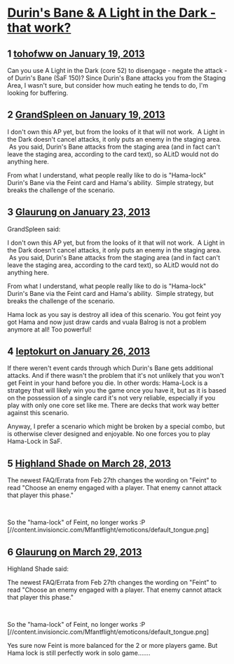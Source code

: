 # [Durin&#039;s Bane &amp; A Light in the Dark - that work?](https://community.fantasyflightgames.com/topic/77788-durins-bane-a-light-in-the-dark-that-work/)

## 1 [tohofww on January 19, 2013](https://community.fantasyflightgames.com/topic/77788-durins-bane-a-light-in-the-dark-that-work/?do=findComment&comment=750401)

Can you use A Light in the Dark (core 52) to disengage - negate the attack - of Durin's Bane (SaF 150)? Since Durin's Bane attacks you from the Staging Area, I wasn't sure, but consider how much eating he tends to do, I'm looking for buffering.

## 2 [GrandSpleen on January 19, 2013](https://community.fantasyflightgames.com/topic/77788-durins-bane-a-light-in-the-dark-that-work/?do=findComment&comment=750406)

I don't own this AP yet, but from the looks of it that will not work.  A Light in the Dark doesn't cancel attacks, it only puts an enemy in the staging area.  As you said, Durin's Bane attacks from the staging area (and in fact can't leave the staging area, according to the card text), so ALitD would not do anything here.

From what I understand, what people really like to do is "Hama-lock" Durin's Bane via the Feint card and Hama's ability.  Simple strategy, but breaks the challenge of the scenario.

## 3 [Glaurung on January 23, 2013](https://community.fantasyflightgames.com/topic/77788-durins-bane-a-light-in-the-dark-that-work/?do=findComment&comment=752482)

GrandSpleen said:

I don't own this AP yet, but from the looks of it that will not work.  A Light in the Dark doesn't cancel attacks, it only puts an enemy in the staging area.  As you said, Durin's Bane attacks from the staging area (and in fact can't leave the staging area, according to the card text), so ALitD would not do anything here.

From what I understand, what people really like to do is "Hama-lock" Durin's Bane via the Feint card and Hama's ability.  Simple strategy, but breaks the challenge of the scenario.



Hama lock as you say is destroy all idea of this scenario. You got feint yoy got Hama and now just draw cards and vuala Balrog is not a problem anymore at all! Too powerful!

## 4 [leptokurt on January 26, 2013](https://community.fantasyflightgames.com/topic/77788-durins-bane-a-light-in-the-dark-that-work/?do=findComment&comment=753800)

If there weren't event cards through which Durin's Bane gets additional attacks. And if there wasn't the problem that it's not unlikely that you won't get Feint in your hand before you die. In other words: Hama-Lock is a stratgey that will likely win you the game once you have it, but as it is based on the possession of a single card it's not very reliable, especially if you play with only one core set like me. There are decks that work way better against this scenario.

Anyway, I prefer a scenario which might be broken by a special combo, but is otherwise clever designed and enjoyable. No one forces you to play Hama-Lock in SaF.

## 5 [Highland Shade on March 28, 2013](https://community.fantasyflightgames.com/topic/77788-durins-bane-a-light-in-the-dark-that-work/?do=findComment&comment=779116)

The newest FAQ/Errata from Feb 27th changes the wording on "Feint" to read "Choose an enemy engaged with a player. That enemy cannot attack that player this phase." 

 

So the "hama-lock" of Feint, no longer works :P [//content.invisioncic.com/Mfantflight/emoticons/default_tongue.png]

## 6 [Glaurung on March 29, 2013](https://community.fantasyflightgames.com/topic/77788-durins-bane-a-light-in-the-dark-that-work/?do=findComment&comment=779312)

Highland Shade said:

The newest FAQ/Errata from Feb 27th changes the wording on "Feint" to read "Choose an enemy engaged with a player. That enemy cannot attack that player this phase." 

 

So the "hama-lock" of Feint, no longer works :P [//content.invisioncic.com/Mfantflight/emoticons/default_tongue.png]



Yes sure now Feint is more balanced for the 2 or more players game. But Hama lock is still perfectly work in solo game…….

